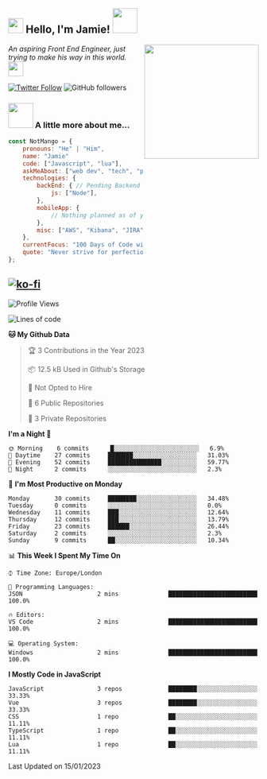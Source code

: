 <h2><img src="https://emojis.slackmojis.com/emojis/images/1531849430/4246/blob-sunglasses.gif?1531849430" width="30"/> Hello, I'm Jamie! <img src="https://media.giphy.com/media/ao9DUiTKH60XS/giphy.gif" width="50"></h2>
<img align='right' src="https://media.giphy.com/media/vLlpbDafjgHystuJ0a/giphy.gif" width="230">
<p><em>An aspiring Front End Engineer, just trying to make his way in this world.
</a><img src="https://media.giphy.com/media/WUlplcMpOCEmTGBtBW/giphy.gif" width="30">
</em></p>

[![Twitter Follow](https://img.shields.io/twitter/follow/enlistedmango?label=Follow)](https://twitter.com/intent/follow?screen_name=enlistedmango)
![GitHub followers](https://img.shields.io/github/followers/enlistedmango?label=Follow&style=social)


### <img src="https://media4.giphy.com/media/26BkNUA64zF0pCFSE/giphy.gif" width="50"> A little more about me...

```javascript
const NotMango = {
    pronouns: "He" | "Him",
    name: "Jamie"
    code: ["Javascript", "lua"],
    askMeAbout: ["web dev", "tech", "photography", "videography"],
    technologies: {
        backEnd: { // Pending Backend Knowledge
            js: ["Node"],
        },
        mobileApp: {
            // Nothing planned as of yet
        },
        misc: ["AWS", "Kibana", "JIRA", ]
    },
    currentFocus: "100 Days of Code with a focus on Front End Development",
    quote: "Never strive for perfection, aim to be 1% better each day!"
};
```
[![ko-fi](https://ko-fi.com/img/githubbutton_sm.svg)](https://ko-fi.com/N4N1FSEY4)
---

<!--START_SECTION:waka-->
![Profile Views](http://img.shields.io/badge/Profile%20Views-2-blue)

![Lines of code](https://img.shields.io/badge/From%20Hello%20World%20I%27ve%20Written-1.2%20million%20lines%20of%20code-blue)

**🐱 My Github Data** 

> 🏆 3 Contributions in the Year 2023
 > 
> 📦 12.5 kB Used in Github's Storage 
 > 
> 🚫 Not Opted to Hire
 > 
> 📜 6 Public Repositories 
 > 
> 🔑 3 Private Repositories  
 > 
**I'm a Night 🦉** 

```text
🌞 Morning    6 commits      █░░░░░░░░░░░░░░░░░░░░░░░░   6.9% 
🌆 Daytime    27 commits     ███████░░░░░░░░░░░░░░░░░░   31.03% 
🌃 Evening    52 commits     ███████████████░░░░░░░░░░   59.77% 
🌙 Night      2 commits      ░░░░░░░░░░░░░░░░░░░░░░░░░   2.3%

```
📅 **I'm Most Productive on Monday** 

```text
Monday       30 commits     ████████░░░░░░░░░░░░░░░░░   34.48% 
Tuesday      0 commits      ░░░░░░░░░░░░░░░░░░░░░░░░░   0.0% 
Wednesday    11 commits     ███░░░░░░░░░░░░░░░░░░░░░░   12.64% 
Thursday     12 commits     ███░░░░░░░░░░░░░░░░░░░░░░   13.79% 
Friday       23 commits     ██████░░░░░░░░░░░░░░░░░░░   26.44% 
Saturday     2 commits      ░░░░░░░░░░░░░░░░░░░░░░░░░   2.3% 
Sunday       9 commits      ██░░░░░░░░░░░░░░░░░░░░░░░   10.34%

```


📊 **This Week I Spent My Time On** 

```text
⌚︎ Time Zone: Europe/London

💬 Programming Languages: 
JSON                     2 mins              █████████████████████████   100.0%

🔥 Editors: 
VS Code                  2 mins              █████████████████████████   100.0%

💻 Operating System: 
Windows                  2 mins              █████████████████████████   100.0%

```

**I Mostly Code in JavaScript** 

```text
JavaScript               3 repos             ████████░░░░░░░░░░░░░░░░░   33.33% 
Vue                      3 repos             ████████░░░░░░░░░░░░░░░░░   33.33% 
CSS                      1 repo              ██░░░░░░░░░░░░░░░░░░░░░░░   11.11% 
TypeScript               1 repo              ██░░░░░░░░░░░░░░░░░░░░░░░   11.11% 
Lua                      1 repo              ██░░░░░░░░░░░░░░░░░░░░░░░   11.11%

```



 Last Updated on 15/01/2023
<!--END_SECTION:waka-->
